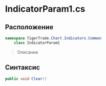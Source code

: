 
# IndicatorParam1.cs
## Расположение
```csharp
namespace TigerTrade.Chart.Indicators.Common  
    class IndicatorParam1
```

> Описание

## Синтаксис
```csharp
public void Clear()
```
